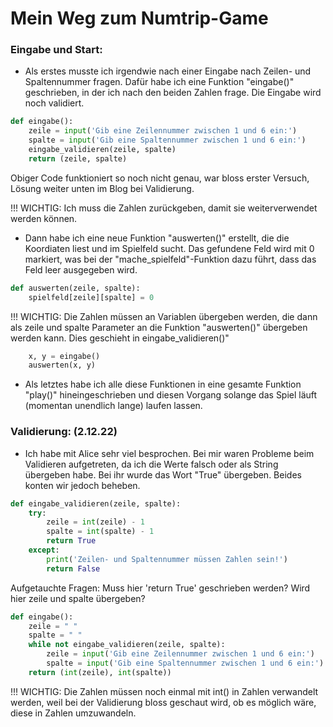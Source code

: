 # Mein Weg zum Numtrip-Game

### **Eingabe und Start:**

- Als erstes musste ich irgendwie nach einer Eingabe nach Zeilen- und Spaltennummer fragen. Dafür habe ich eine Funktion "eingabe()" geschrieben, in der ich nach den beiden Zahlen frage. Die Eingabe wird noch validiert.

```py
def eingabe():
    zeile = input('Gib eine Zeilennummer zwischen 1 und 6 ein:')
    spalte = input('Gib eine Spaltennummer zwischen 1 und 6 ein:')
    eingabe_validieren(zeile, spalte)
    return (zeile, spalte)
```

Obiger Code funktioniert so noch nicht genau, war bloss erster Versuch, Lösung weiter unten im Blog bei Validierung.

!!! WICHTIG: Ich muss die Zahlen zurückgeben, damit sie weiterverwendet werden können.

- Dann habe ich eine neue Funktion "auswerten()" erstellt, die die Koordiaten liest und im Spielfeld sucht. Das gefundene Feld wird mit 0 markiert, was bei der "mache_spielfeld"-Funktion dazu führt, dass das Feld leer ausgegeben wird.

```py
def auswerten(zeile, spalte):
    spielfeld[zeile][spalte] = 0
```

!!! WICHTIG: Die Zahlen müssen an Variablen übergeben werden, die dann als zeile und spalte Parameter an die Funktion "auswerten()" übergeben werden kann. Dies geschieht in eingabe_validieren()"

```py
    x, y = eingabe()
    auswerten(x, y)
```

- Als letztes habe ich alle diese Funktionen in eine gesamte Funktion "play()" hineingeschrieben und diesen Vorgang solange das Spiel läuft (momentan unendlich lange) laufen lassen.

### **Validierung: (2.12.22)**

- Ich habe mit Alice sehr viel besprochen. Bei mir waren Probleme beim Validieren aufgetreten, da ich die Werte falsch oder als String übergeben habe. Bei ihr wurde das Wort "True" übergeben. Beides konten wir jedoch beheben.

```py
def eingabe_validieren(zeile, spalte):
    try:
        zeile = int(zeile) - 1
        spalte = int(spalte) - 1
        return True
    except:
        print('Zeilen- und Spaltennummer müssen Zahlen sein!')
        return False
```

Aufgetauchte Fragen: Muss hier 'return True' geschrieben werden? Wird hier zeile und spalte übergeben?

```py
def eingabe():
    zeile = " "
    spalte = " "
    while not eingabe_validieren(zeile, spalte):
        zeile = input('Gib eine Zeilennummer zwischen 1 und 6 ein:')
        spalte = input('Gib eine Spaltennummer zwischen 1 und 6 ein:')
    return (int(zeile), int(spalte))
```

!!! WICHTIG: Die Zahlen müssen noch einmal mit int() in Zahlen verwandelt werden, weil bei der Validierung bloss geschaut wird, ob es möglich wäre, diese in Zahlen umzuwandeln.
